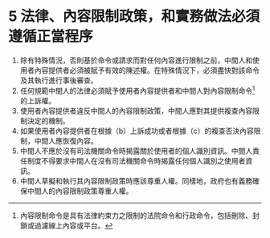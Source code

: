 # 5 法律、內容限制政策，和實務做法必須遵循正當程序

1. 除有特殊情況，否則基於命令或請求而對任何內容進行限制之前，中間人和使用者內容提供者必須被賦予有效的陳述權。在特殊情況下，必須盡快對該命令及其執行進行事後審查。
2. 任何規範中間人的法律必須賦予使用者內容提供者和中間人對內容限制命令[^1]的上訴權。
3. 使用者內容提供者違反中間人的內容限制政策，中間人應對其提供複查內容限制決定的機制。
4. 如果使用者內容提供者在根據（b）上訴成功或者根據（c）的複查否決內容限制，中間人應恢復內容。
5. 中間人不應於沒有司法機關命令時揭露關於使用者的個人識別資訊。中間人責任制度不得要求中間人在沒有司法機關命令時揭露任何個人識別之使用者資訊。
6. 中間人草擬和執行其內容限制政策時應該尊重人權。同樣地，政府也有義務確保中間人的內容限制政策尊重人權。



[^1]: 內容限制命令是具有法律約束力之限制的法院命令和行政命令，包括刪除、封鎖或過濾線上內容或平台。

